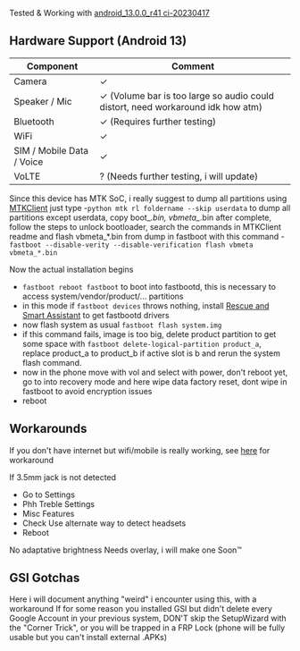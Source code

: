 Tested & Working with [android_13.0.0_r41 ci-20230417](https://github.com/TrebleDroid/treble_experimentations/releases/tag/ci-20230417)
## Hardware Support (Android 13)

| Component                 |      Comment                                              |
|---------------------------|-----------------------------------------------------------|
| Camera                    | ✓                                                         |
| Speaker / Mic             | ✓ (Volume bar is too large so audio could distort, need workaround idk how atm)   |
| Bluetooth                 | ✓ (Requires further testing)                                                        |
| WiFi                      | ✓                                                         |
| SIM / Mobile Data / Voice | ✓                                                         |
| VoLTE                     | ? (Needs further testing, i will update)                  |

Since this device has MTK SoC, i really suggest to dump all partitions using [MTKClient](https://github.com/bkerler/mtkclient)
just type
-`python mtk rl foldername --skip userdata` to dump all partitions except userdata, copy boot_*.bin, vbmeta_*.bin
after complete, follow the steps to unlock bootloader, search the commands in MTKClient readme
and flash vbmeta_*.bin from dump in fastboot with this command
-`fastboot --disable-verity --disable-verification flash vbmeta vbmeta_*.bin`

Now the actual installation begins
- `fastboot reboot fastboot` to boot into fastbootd, this is necessary to access system/vendor/product/... partitions
- in this mode if `fastboot devices` throws nothing, install [Rescue and Smart Assistant](https://www.motorola.com/us/rescue-and-smart-assistant/p) to get fastbootd drivers
- now flash system as usual `fastboot flash system.img`
- if this command fails, image is too big, delete product partition to get some space with `fastboot delete-logical-partition product_a`, replace product_a to product_b if active slot is b and rerun the system flash command.
- now in the phone move with vol and select with power, don't reboot yet, go to into recovery mode and here wipe data factory reset, dont wipe in fastboot to avoid encryption issues
- reboot

## Workarounds
If you don't have internet but wifi/mobile is really working, see [here](https://forum.xda-developers.com/t/gsi-13-lineageos-20-light.4509315/#post-87620773) for workaround 

If 3.5mm jack is not detected
- Go to Settings
- Phh Treble Settings
- Misc Features
- Check Use alternate way to detect headsets
- Reboot 

No adaptative brightness
Needs overlay, i will make one Soon™

## GSI Gotchas
Here i will document anything "weird" i encounter using this, with a workaround
If for some reason you installed GSI but didn't delete every Google Account in your previous system, DON'T skip the SetupWizard with the "Corner Trick", or you will be trapped in a FRP Lock (phone will be fully usable but you can't install external .APKs)